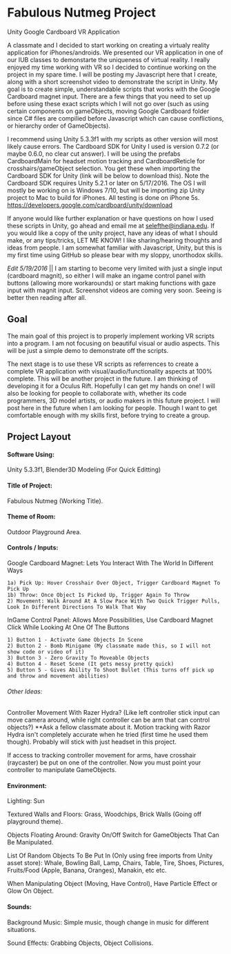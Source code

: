 # Fabulous Nutmeg Project
Unity Google Cardboard VR Application

A classmate and I decided to start working on creating a virtualy reality application for iPhones/androids. We presented our VR application in one of our IUB classes to demonstarte the uniqueness of virtual reality. I really enjoyed my time working with VR so I decided to continue working on the project in my spare time. I will be posting my Javascript here that I create, along with a short screenshot video to demonstrate the script in Unity. My goal is to create simple, understandable scripts that works with the Google Cardboard magnet input. There are a few things that you need to set up before using these exact scripts which I will not go over (such as using certain components on gameObjects, moving Google Cardboard folder since C# files are compilied before Javascript which can cause conflictions, or hierarchy order of GameObjects). 

I recommend using Unity 5.3.3f1 with my scripts as other version will most likely cause errors. The Cardboard SDK for Unity I used is version 0.7.2 (or maybe 0.6.0, no clear cut answer). I will be using the prefabs CardboardMain for headset motion tracking and CardboardReticle for crosshairs/gameObject selection. You get these when importing the Cardboard SDK for Unity (link will be below to download this). Note the Cardboard SDK requires Unity 5.2.1 or later on 5/17/2016. The OS I will mostly be working on is Windows 7/10, but will be importing zip Unity project to Mac to build for iPhones. All testing is done on iPhone 5s.
https://developers.google.com/cardboard/unity/download

If anyone would like further explanation or have questions on how I used these scripts in Unity, go ahead and email me at selefthe@indiana.edu. If you would like a copy of the unity project, have any ideas of what I should make, or any tips/tricks, LET ME KNOW! I like sharing/hearing thoughts and ideas from people. I am somewhat familiar with Javascript, Unity, but this is my first time using GitHub so please bear with my sloppy, unorthodox skills. 

*Edit 5/19/2016*  ||  I am starting to become very limited with just a single input (cardboard magnit), so either I will make an ingame control panel with buttons (allowing more workarounds) or start making functions with gaze input with magnit input. Screenshot videos are coming very soon. Seeing is better then reading after all.

## Goal

The main goal of this project is to properly implement working VR scripts into a program. I am not focusing on beautiful visual or audio aspects. This will be just a simple demo to demonstrate off the scripts.

The next stage is to use these VR scripts as referrences to create a complete VR application with visual/audio/functionality aspects at 100% complete. This will be another project in the future. I am thinking of developing it for a Oculus Rift. Hopefully I can get my hands on one! I will also be looking for people to collaborate with, whether its code programmers, 3D model artists, or audio makers in this future project. I will post here in the future when I am looking for people. Though I want to get comfortable enough with my skills first, before trying to create a group.

## Project Layout

#### Software Using: 
Unity 5.3.3f1, Blender3D Modeling (For Quick Editting)

#### Title of Project: 
Fabulous Nutmeg (Working Title).

#### Theme of Room:
Outdoor Playground Area.

#### Controls / Inputs:
	
Google Cardboard Magnet: Lets You Interact With The World In Different Ways
	
	1a) Pick Up: Hover Crosshair Over Object, Trigger Cardboard Magnet To Pick Up
	1b) Throw: Once Object Is Picked Up, Trigger Again To Throw
	2) Movement: Walk Around At A Slow Pace With Two Quick Trigger Pulls, Look In Different Directions To Walk That Way

InGame Control Panel: Allows More Possibilities, Use Cardboard Magnet Click While Looking At One Of The Buttons

	1) Button 1 - Activate Game Objects In Scene
	2) Button 2 - Bomb Minigame (My classmate made this, so I will not show code or video of it)
	3) Button 3 - Zero Gravity To Moveable Objects
	4) Button 4 - Reset Scene (It gets messy pretty quick)
	5) Button 5 - Gives Ability To Shoot Bullet (This turns off pick up and throw and movement abilities)

###### Other Ideas:

Controller Movement With Razer Hydra? (Like left controller stick input can move camera around, while right controller can be arm that can control objects?)	**Ask a fellow classmate about it. Motion tracking with Razor Hydra isn't completely accurate when he tried (first time he used them though). Probably will stick with just headset in this project.

If access to tracking controller movement for arms, have crosshair (raycaster) be put on one of the controller. Now you must point your controller to manipulate GameObjects.

#### Environment:

Lighting: Sun

Textured Walls and Floors: Grass, Woodchips, Brick Walls (Going off playground theme).

Objects Floating Around: Gravity On/Off Switch for GameObjects That Can Be Manipulated.

List Of Random Objects To Be Put In (Only using free imports from Unity asset store): 
	Whale,
	Bowling Ball,
	Lamp,
	Chairs,
	Table,
	Tire,
	Shoes,
	Pictures,
	Fruits/Food (Apple, Banana, Oranges),
	Manakin,
	etc etc.

When Manipulating Object (Moving, Have Control), Have Particle Effect or Glow On Object.
    
    
#### Sounds:

Background Music: Simple music, though change in music for different situations.

Sound Effects: Grabbing Objects, Object Collisions.
